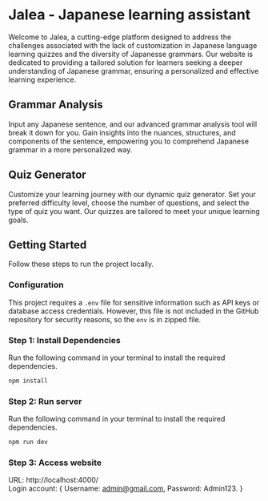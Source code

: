 # Jalea - Japanese learning assistant

Welcome to Jalea, a cutting-edge platform designed to address the challenges associated with the lack of customization in Japanese language learning quizzes and the diversity of Japanesse grammars. Our website is dedicated to providing a tailored solution for learners seeking a deeper understanding of Japanese grammar, ensuring a personalized and effective learning experience.

## Grammar Analysis

Input any Japanese sentence, and our advanced grammar analysis tool will break it down for you. Gain insights into the nuances, structures, and components of the sentence, empowering you to comprehend Japanese grammar in a more personalized way.

## Quiz Generator

Customize your learning journey with our dynamic quiz generator. Set your preferred difficulty level, choose the number of questions, and select the type of quiz you want. Our quizzes are tailored to meet your unique learning goals.


## Getting Started

Follow these steps to run the project locally.

### Configuration

This project requires a `.env` file for sensitive information such as API keys or database access credentials. However, this file is not included in the GitHub repository for security reasons, so the `env` is in zipped file.

### Step 1: Install Dependencies

Run the following command in your terminal to install the required dependencies.

```bash 
npm install
```

### Step 2: Run server

Run the following command in your terminal to install the required dependencies.

```bash
npm run dev
```

### Step 3: Access website

URL: http://localhost:4000/<br>
Login account: { Username: admin@gmail.com, Password: Admin123. }
